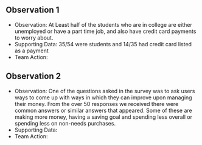 ## Observation 1
* Observation: At Least half of the students who are in college are either unemployed or have a part time job, and also have credit card payments to worry about.
* Supporting Data: 35/54 were students and 14/35 had credit card listed as a payment  
* Team Action: 

## Observation 2
* Observation: One of the questions asked in the survey was to ask users ways to come up with ways in which they can improve upon managing their money. From the over 50 responses we received there were common answers or similar answers that appeared. Some of these are making more money, having a saving goal and spending less overall or spending less on non-needs purchases.  
* Supporting Data:
* Team Action: 
